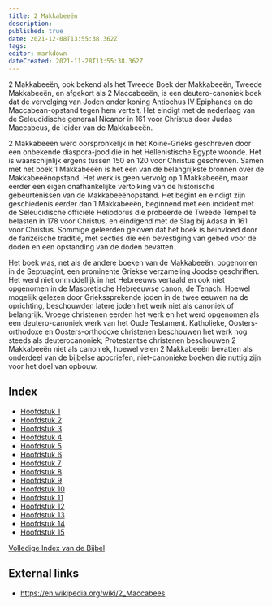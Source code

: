 ```yaml
---
title: 2 Makkabeeën
description: 
published: true
date: 2021-12-08T13:55:38.362Z
tags: 
editor: markdown
dateCreated: 2021-11-28T13:55:38.362Z
---
```


2 Makkabeeën, ook bekend als het Tweede Boek der Makkabeeën, Tweede Makkabeeën, en afgekort als 2 Maccabeeën, is een deutero-canoniek boek dat de vervolging van Joden onder koning Antiochus IV Epiphanes en de Maccabean-opstand tegen hem vertelt. Het eindigt met de nederlaag van de Seleucidische generaal Nicanor in 161 voor Christus door Judas Maccabeus, de leider van de Makkabeeën.

2 Makkabeeën werd oorspronkelijk in het Koine-Grieks geschreven door een onbekende diaspora-jood die in het Hellenistische Egypte woonde. Het is waarschijnlijk ergens tussen 150 en 120 voor Christus geschreven. Samen met het boek 1 Makkabeeën is het een van de belangrijkste bronnen over de Makkabeeënopstand. Het werk is geen vervolg op 1 Makkabeeën, maar eerder een eigen onafhankelijke vertolking van de historische gebeurtenissen van de Makkabeeënopstand. Het begint en eindigt zijn geschiedenis eerder dan 1 Makkabeeën, beginnend met een incident met de Seleucidische officiële Heliodorus die probeerde de Tweede Tempel te belasten in 178 voor Christus, en eindigend met de Slag bij Adasa in 161 voor Christus. Sommige geleerden geloven dat het boek is beïnvloed door de farizeïsche traditie, met secties die een bevestiging van gebed voor de doden en een opstanding van de doden bevatten.

Het boek was, net als de andere boeken van de Makkabeeën, opgenomen in de Septuagint, een prominente Griekse verzameling Joodse geschriften. Het werd niet onmiddellijk in het Hebreeuws vertaald en ook niet opgenomen in de Masoretische Hebreeuwse canon, de Tenach. Hoewel mogelijk gelezen door Griekssprekende joden in de twee eeuwen na de oprichting, beschouwden latere joden het werk niet als canoniek of belangrijk. Vroege christenen eerden het werk en het werd opgenomen als een deutero-canoniek werk van het Oude Testament. Katholieke, Oosters-orthodoxe en Oosters-orthodoxe christenen beschouwen het werk nog steeds als deuterocanoniek; Protestantse christenen beschouwen 2 Makkabeeën niet als canoniek, hoewel velen 2 Makkabeeën bevatten als onderdeel van de bijbelse apocriefen, niet-canonieke boeken die nuttig zijn voor het doel van opbouw.

## Index

- [Hoofdstuk 1](/nl/Bible/2_Maccabees/1)
- [Hoofdstuk 2](/nl/Bible/2_Maccabees/2)
- [Hoofdstuk 3](/nl/Bible/2_Maccabees/3)
- [Hoofdstuk 4](/nl/Bible/2_Maccabees/4)
- [Hoofdstuk 5](/nl/Bible/2_Maccabees/5)
- [Hoofdstuk 6](/nl/Bible/2_Maccabees/6)
- [Hoofdstuk 7](/nl/Bible/2_Maccabees/7)
- [Hoofdstuk 8](/nl/Bible/2_Maccabees/8)
- [Hoofdstuk 9](/nl/Bible/2_Maccabees/9)
- [Hoofdstuk 10](/nl/Bible/2_Maccabees/10)
- [Hoofdstuk 11](/nl/Bible/2_Maccabees/11)
- [Hoofdstuk 12](/nl/Bible/2_Maccabees/12)
- [Hoofdstuk 13](/nl/Bible/2_Maccabees/13)
- [Hoofdstuk 14](/nl/Bible/2_Maccabees/14)
- [Hoofdstuk 15](/nl/Bible/2_Maccabees/15)



[Volledige Index van de Bijbel](/nl/index/bible)


## External links

- https://en.wikipedia.org/wiki/2_Maccabees